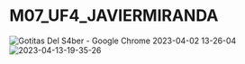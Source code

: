 ﻿# M07_UF4_JAVIERMIRANDA
![Gotitas Del S4ber - Google Chrome 2023-04-02 13-26-04](https://user-images.githubusercontent.com/73743531/229350507-f4ec6b9f-13de-4a4e-94b9-73a3fcf03e72.gif)
![2023-04-13-19-35-26](https://user-images.githubusercontent.com/73743531/231841410-cdc07e58-6dce-4330-ab26-266653707291.gif)
